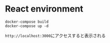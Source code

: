 # React environment

```
docker-compose build
docker-compose up -d
```

`http://localhost:3000`にアクセスすると表示される
